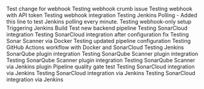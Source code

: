 Test change for webhook
Testing webhook crumb issue
Testing webhook with API token
Testing webhook integration
Testing Jenkins Polling - Added this line to test Jenkins polling every minute.
Testing webhook-only setup
Triggering Jenkins Build
Test new backend pipeline
Testing SonarCloud integration
Testing SonarCloud integration after configuration fix
Testing Sonar Scanner via Docker
Testing updated pipeline configuration
Testing GitHub Actions workflow with Docker and SonarCloud
Testing Jenkins SonarQube plugin integration
Testing SonarQube Scanner plugin integration
Testing SonarQube Scanner plugin integration
Testing SonarQube Scanner via Jenkins plugin
Pipeline quality gate test
Testing SonarCloud integration via Jenkins
Testing SonarCloud integration via Jenkins
Testing SonarCloud integration via Jenkins
